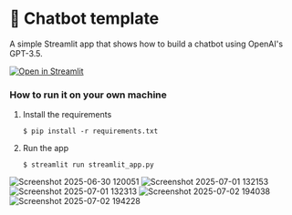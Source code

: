 # 💬 Chatbot template

A simple Streamlit app that shows how to build a chatbot using OpenAI's GPT-3.5.

[![Open in Streamlit](https://static.streamlit.io/badges/streamlit_badge_black_white.svg)](https://chatbot-template.streamlit.app/)

### How to run it on your own machine

1. Install the requirements

   ```
   $ pip install -r requirements.txt
   ```

2. Run the app

   ```
   $ streamlit run streamlit_app.py
   ```
![Screenshot 2025-06-30 120051](https://github.com/user-attachments/assets/171a0c8b-d917-42ef-850d-c1915ecdf005)
![Screenshot 2025-07-01 132153](https://github.com/user-attachments/assets/48118e1f-7ba8-4057-8e73-8e099ed08c7c)
![Screenshot 2025-07-01 132313](https://github.com/user-attachments/assets/c3683abb-7b8b-4ea5-9876-a7ff3f637688)
![Screenshot 2025-07-02 194038](https://github.com/user-attachments/assets/def36a11-7e38-4c24-a5b0-f32611ac5f11)
![Screenshot 2025-07-02 194228](https://github.com/user-attachments/assets/997882e3-d403-4eff-8b05-b1a1b0b50ec6)

